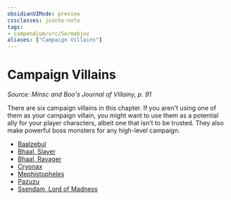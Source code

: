 ```yaml
---
obsidianUIMode: preview
cssclasses: json5e-note
tags:
- compendium/src/5e/mabjov
aliases: ["Campaign Villains"]
---
```

# Campaign Villains
*Source: Minsc and Boo's Journal of Villainy, p. 91* 

There are six campaign villains in this chapter. If you aren't using one of them as your campaign villain, you might want to use them as a potential ally for your player characters, albeit one that isn't to be trusted. They also make powerful boss monsters for any high-level campaign.

- [Baalzebul](Mechanics/bestiary/npc/baalzebul-mabjov.md)  
- [Bhaal, Slayer](Mechanics/bestiary/humanoid/bhaal-slayer-mabjov.md)  
- [Bhaal, Ravager](Mechanics/bestiary/beast/bhaal-ravager-mabjov.md)  
- [Cryonax](Mechanics/bestiary/npc/cryonax-mabjov.md)  
- [Mephistopheles](Mechanics/bestiary/npc/mephistopheles-mabjov.md)  
- [Pazuzu](Mechanics/bestiary/npc/pazuzu-mabjov.md)  
- [Ssendam, Lord of Madness](Mechanics/bestiary/npc/ssendam-lord-of-madness-mabjov.md)